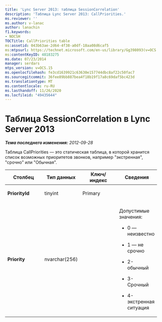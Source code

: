 ```yaml
---
title: 'Lync Server 2013: таблица SessionCorrelation'
description: 'Таблица Lync Server 2013: CallPriorities.'
ms.reviewer: ''
ms.author: v-lanac
author: lanachin
f1.keywords:
- NOCSH
TOCTitle: CallPriorities table
ms:assetid: 043b63ae-2d64-4f38-a0df-18aa08d6caf5
ms:mtpsurl: https://technet.microsoft.com/en-us/library/Gg398093(v=OCS.15)
ms:contentKeyID: 48183275
ms.date: 07/23/2014
manager: serdars
mtps_version: v=OCS.15
ms.openlocfilehash: fe3cd1639921c63630e157744dbc8af22c50fac7
ms.sourcegitcommit: 36fee89bb887bea4f18b19f17a8c69daf5bc423d
ms.translationtype: MT
ms.contentlocale: ru-RU
ms.lasthandoff: 11/26/2020
ms.locfileid: "49435644"
---
```

# <a name="callpriorities-table-in-lync-server-2013"></a>Таблица SessionCorrelation в Lync Server 2013

<div data-xmlns="http://www.w3.org/1999/xhtml">

<div class="topic" data-xmlns="http://www.w3.org/1999/xhtml" data-msxsl="urn:schemas-microsoft-com:xslt" data-cs="https://msdn.microsoft.com/">

<div data-asp="https://msdn2.microsoft.com/asp">



</div>

<div id="mainSection">

<div id="mainBody">

<span> </span>

_**Тема последнего изменения:** 2012-09-28_

Таблица CallPriorities — это статическая таблица, в которой хранится список возможных приоритетов звонков, например "экстренная", "срочно" или "Обычная".


<table>
<colgroup>
<col style="width: 25%" />
<col style="width: 25%" />
<col style="width: 25%" />
<col style="width: 25%" />
</colgroup>
<thead>
<tr class="header">
<th>Столбец</th>
<th>Тип данных</th>
<th>Ключ/индекс</th>
<th>Сведения</th>
</tr>
</thead>
<tbody>
<tr class="odd">
<td><p><strong>PriorityId</strong></p></td>
<td><p>tinyint</p></td>
<td><p>Primary</p></td>
<td></td>
</tr>
<tr class="even">
<td><p><strong>Priority</strong></p></td>
<td><p>nvarchar(256)</p></td>
<td></td>
<td><p>Допустимые значения:</p>
<ul>
<li><p>0 — неизвестно</p></li>
<li><p>1 — не срочно</p></li>
<li><p>2-обычный</p></li>
<li><p>3-Срочный</p></li>
<li><p>4-экстренная ситуация</p></li>
</ul></td>
</tr>
</tbody>
</table>


</div>

<span> </span>

</div>

</div>

</div>

